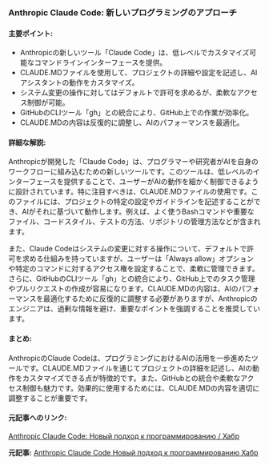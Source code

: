 ### Anthropic Claude Code: 新しいプログラミングのアプローチ

#### 主要ポイント:
- Anthropicの新しいツール「Claude Code」は、低レベルでカスタマイズ可能なコマンドラインインターフェースを提供。
- CLAUDE.MDファイルを使用して、プロジェクトの詳細や設定を記述し、AIアシスタントの動作をカスタマイズ。
- システム変更の操作に対してはデフォルトで許可を求めるが、柔軟なアクセス制御が可能。
- GitHubのCLIツール「gh」との統合により、GitHub上での作業が効率化。
- CLAUDE.MDの内容は反復的に調整し、AIのパフォーマンスを最適化。

#### 詳細な解説:
Anthropicが開発した「Claude Code」は、プログラマーや研究者がAIを自身のワークフローに組み込むための新しいツールです。このツールは、低レベルのインターフェースを提供することで、ユーザーがAIの動作を細かく制御できるように設計されています。特に注目すべきは、CLAUDE.MDファイルの使用です。このファイルには、プロジェクトの特定の設定やガイドラインを記述することができ、AIがそれに基づいて動作します。例えば、よく使うBashコマンドや重要なファイル、コードスタイル、テストの方法、リポジトリの管理方法などが含まれます。

また、Claude Codeはシステムの変更に対する操作について、デフォルトで許可を求める仕組みを持っていますが、ユーザーは「Always allow」オプションや特定のコマンドに対するアクセス権を設定することで、柔軟に管理できます。さらに、GitHubのCLIツール「gh」との統合により、GitHub上でのタスク管理やプルリクエストの作成が容易になります。CLAUDE.MDの内容は、AIのパフォーマンスを最適化するために反復的に調整する必要がありますが、Anthropicのエンジニアは、過剰な情報を避け、重要なポイントを強調することを推奨しています。

#### まとめ:
AnthropicのClaude Codeは、プログラミングにおけるAIの活用を一歩進めたツールです。CLAUDE.MDファイルを通じてプロジェクトの詳細を記述し、AIの動作をカスタマイズできる点が特徴的です。また、GitHubとの統合や柔軟なアクセス制御も魅力です。効果的に使用するためには、CLAUDE.MDの内容を適切に調整することが重要です。

#### 元記事へのリンク:
[Anthropic Claude Code: Новый подход к программированию / Хабр](https://habr.com/ru/post/689740/)

**元記事:** [Anthropic Claude Code Новый подход к программированию Хабр](https://habr.com/ru/articles/909866/)